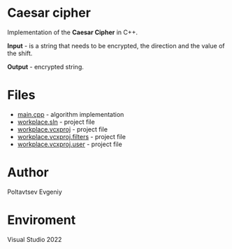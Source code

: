 # Caesar cipher

Implementation of the **Caesar Cipher** in C++. 

**Input** - is a string that needs to be encrypted, the direction and the value of the shift.

**Output** - encrypted string.

# Files 

* [main.cpp](https://github.com/EjenY-Poltavchiny/CPLUS-practice/blob/main/Caesar%20cipher/main.cpp) - algorithm implementation
* [workplace.sln](https://github.com/EjenY-Poltavchiny/CPLUS-practice/blob/main/Caesar%20cipher/workplace.sln) - project file
* [workplace.vcxproj](https://github.com/EjenY-Poltavchiny/CPLUS-practice/blob/main/Caesar%20cipher/workplace.vcxproj) - project file
* [workplace.vcxproj.filters](https://github.com/EjenY-Poltavchiny/CPLUS-practice/blob/main/Caesar%20cipher/workplace.vcxproj.filters) - project file
* [workplace.vcxproj.user](https://github.com/EjenY-Poltavchiny/CPLUS-practice/blob/main/Caesar%20cipher/workplace.vcxproj.user) - project file

# Author 

Poltavtsev Evgeniy

# Enviroment

Visual Studio 2022
